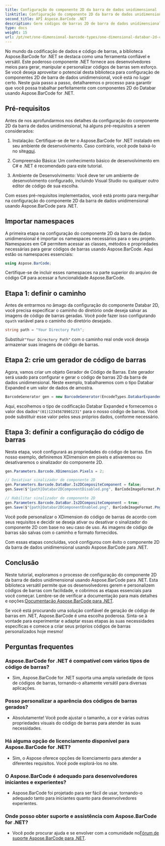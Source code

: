```yaml
---
title: Configuração do componente 2D da barra de dados unidimensional
linktitle: Configuração do componente 2D da barra de dados unidimensional
second_title: API Aspose.BarCode .NET
description: Gere códigos de barras 2D de barra de dados unidimensional com Aspose.BarCode para .NET. Siga nosso guia passo a passo para configuração e personalização. Comece a criar códigos de barras exclusivos hoje!
type: docs
weight: 15
url: /pt/net/one-dimensional-barcode-types/one-dimensional-databar-2d-component-configuration/
---
```


No mundo da codificação de dados e código de barras, a biblioteca Aspose.BarCode for .NET se destaca como uma ferramenta confiável e versátil. Este poderoso componente .NET fornece aos desenvolvedores meios para gerar, manipular e personalizar códigos de barras sem esforço. Se você deseja aproveitar o potencial desta biblioteca para configuração de componentes 2D de barra de dados unidimensional, você está no lugar certo. Neste guia passo a passo, detalharemos o processo para garantir que você possa trabalhar perfeitamente com componentes 2D do Databar usando Aspose.BarCode for .NET.

## Pré-requisitos

Antes de nos aprofundarmos nos detalhes da configuração do componente 2D da barra de dados unidimensional, há alguns pré-requisitos a serem considerados:

1. Instalação: Certifique-se de ter o Aspose.BarCode for .NET instalado em seu ambiente de desenvolvimento. Caso contrário, você pode baixá-lo no site[aqui](https://releases.aspose.com/barcode/net/).

2. Compreensão Básica: Um conhecimento básico de desenvolvimento em C# e .NET é recomendado para este tutorial.

3. Ambiente de Desenvolvimento: Você deve ter um ambiente de desenvolvimento configurado, incluindo Visual Studio ou qualquer outro editor de código de sua escolha.

Com esses pré-requisitos implementados, você está pronto para mergulhar na configuração do componente 2D da barra de dados unidimensional usando Aspose.BarCode para .NET.

## Importar namespaces

A primeira etapa na configuração do componente 2D da barra de dados unidimensional é importar os namespaces necessários para o seu projeto. Namespaces em C# permitem acessar as classes, métodos e propriedades necessárias para gerar códigos de barras usando Aspose.BarCode. Aqui estão os namespaces essenciais:

```csharp
using Aspose.BarCode;
```

Certifique-se de incluir esses namespaces na parte superior do arquivo de código C# para acessar a funcionalidade Aspose.BarCode.

## Etapa 1: definir o caminho

Antes de entrarmos no âmago da configuração do componente Databar 2D, você precisa especificar o caminho do diretório onde deseja salvar as imagens de código de barras geradas. Você pode fazer isso configurando o`path` variável para o caminho do diretório desejado.

```csharp
string path = "Your Directory Path";
```

 Substituir`"Your Directory Path"` com o caminho real onde você deseja armazenar suas imagens de código de barras.

## Etapa 2: crie um gerador de código de barras

Agora, vamos criar um objeto Gerador de Código de Barras. Este gerador será usado para configurar e gerar o código de barras 2D da barra de dados unidimensional. Neste exemplo, trabalharemos com o tipo Databar Expanded e um valor de dados de amostra.

```csharp
BarcodeGenerator gen = new BarcodeGenerator(EncodeTypes.DatabarExpanded, "(01)12345678901231");
```

 Aqui, escolhemos o tipo de codificação Databar Expanded e fornecemos o valor dos dados`"(01)12345678901231"` para o nosso código de barras. Você pode substituir esse valor pelos seus próprios dados, conforme necessário.

## Etapa 3: definir a configuração do código de barras

Nesta etapa, você configurará as propriedades do código de barras. Em nosso exemplo, definiremos XDimension em pixels e ativaremos ou desativaremos o sinalizador do componente 2D.

```csharp
gen.Parameters.Barcode.XDimension.Pixels = 2;

// Desativar sinalizador de componente 2D
gen.Parameters.Barcode.DataBar.Is2DCompositeComponent = false;
gen.Save($"{path}Databar2DComponentDisabled.png", BarCodeImageFormat.Png);

// Habilitar sinalizador de componente 2D
gen.Parameters.Barcode.DataBar.Is2DCompositeComponent = true;
gen.Save($"{path}Databar2DComponentEnabled.png", BarCodeImageFormat.Png);
```

Você pode personalizar o XDimension do código de barras de acordo com seus requisitos e decidir se deseja ativar ou desativar o sinalizador do componente 2D com base no seu caso de uso. As imagens de código de barras são salvas com o caminho e formato fornecidos.

Com essas etapas concluídas, você configurou com êxito o componente 2D da barra de dados unidimensional usando Aspose.BarCode para .NET.

## Conclusão

 Neste tutorial, exploramos o processo de configuração do componente 2D da barra de dados unidimensional usando Aspose.BarCode para .NET. Esta biblioteca versátil permite que os desenvolvedores gerem e personalizem códigos de barras com facilidade, e cobrimos as etapas essenciais para você começar. Lembre-se de verificar a documentação para mais detalhes e opções:[Documentação Aspose.BarCode para .NET](https://reference.aspose.com/barcode/net/).

Se você está procurando uma solução confiável de geração de código de barras em .NET, Aspose.BarCode é uma escolha poderosa. Sinta-se à vontade para experimentar e adaptar essas etapas às suas necessidades específicas e comece a criar seus próprios códigos de barras personalizados hoje mesmo!

## Perguntas frequentes

### Aspose.BarCode for .NET é compatível com vários tipos de código de barras?
- Sim, Aspose.BarCode for .NET suporta uma ampla variedade de tipos de códigos de barras, tornando-o altamente versátil para diversas aplicações.

### Posso personalizar a aparência dos códigos de barras gerados?
- Absolutamente! Você pode ajustar o tamanho, a cor e várias outras propriedades visuais do código de barras para atender às suas necessidades.

### Há alguma opção de licenciamento disponível para Aspose.BarCode for .NET?
- Sim, o Aspose oferece opções de licenciamento para atender a diferentes requisitos. Você pode explorá-los no site.

### O Aspose.BarCode é adequado para desenvolvedores iniciantes e experientes?
- Aspose.BarCode foi projetado para ser fácil de usar, tornando-o adequado tanto para iniciantes quanto para desenvolvedores experientes.

### Onde posso obter suporte e assistência com Aspose.BarCode for .NET?
-  Você pode procurar ajuda e se envolver com a comunidade no[Fórum de suporte Aspose.BarCode para .NET](https://forum.aspose.com/c/barcode/13).